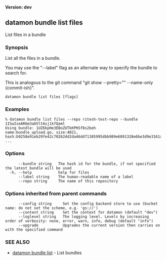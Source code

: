 **Version: dev**

## datamon bundle list files

List files in a bundle

### Synopsis

List all the files in a bundle.

You may use the "--label" flag as an alternate way to specify the bundle to search for.

This is analogous to the git command "git show --pretty="" --name-only {commit-ish}".


```
datamon bundle list files [flags]
```

### Examples

```
% datamon bundle list files --repo ritesh-test-repo --bundle 1ISwIzeAR6m3aOVltAsj1kfQaml
Using bundle: 1UZ6kpHe3EBoZUTkKPHSf8s2beh
name:bundle_upload.go, size:4021, hash:b9258e91eb29fe42c70262dd2da46dd71385995dbb989e6091328e6be3d9e3161ad22d9ad0fbfb71410f9e4730f6ac4482cc592c0bc6011585bd9b0f00b11463
...
```

### Options

```
      --bundle string   The hash id for the bundle, if not specified the latest bundle will be used
  -h, --help            help for files
      --label string    The human-readable name of a label
      --repo string     The name of this repository
```

### Options inherited from parent commands

```
      --config string     Set the config backend store to use (bucket name: do not set the scheme, e.g. 'gs://')
      --context string    Set the context for datamon (default "dev")
      --loglevel string   The logging level. Levels by increasing order of verbosity: none, error, warn, info, debug (default "info")
      --upgrade           Upgrades the current version then carries on with the specified command
```

### SEE ALSO

* [datamon bundle list](datamon_bundle_list.md)	 - List bundles

